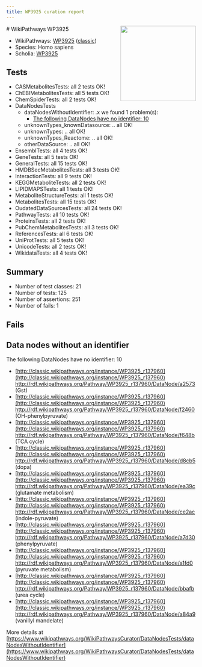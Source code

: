 ```yaml
---
title: WP3925 curation report
---
```


<img style="float: right; width: 200px" src="https://upload.wikimedia.org/wikipedia/commons/thumb/8/83/Wplogo_with_text_500.png/640px-Wplogo_with_text_500.png" />
# WikiPathways WP3925

* WikiPathways: [WP3925](https://wikipathways.org/pathways/WP3925) ([classic](https://classic.wikipathways.org/instance/WP3925))
* Species: Homo sapiens
* Scholia: [WP3925](https://scholia.toolforge.org/wikipathways/WP3925)
## Tests
* CASMetabolitesTests: all 2 tests OK!
* ChEBIMetabolitesTests: all 5 tests OK!
* ChemSpiderTests: all 2 tests OK!
* DataNodesTests
    * dataNodesWithoutIdentifier: .x we found 1 problem(s):
        * [The following DataNodes have no identifier: 10](#8792c490)
    * unknownTypes_knownDatasource: .. all OK!
    * unknownTypes: .. all OK!
    * unknownTypes_Reactome: .. all OK!
    * otherDataSource: .. all OK!
* EnsemblTests: all 4 tests OK!
* GeneTests: all 5 tests OK!
* GeneralTests: all 15 tests OK!
* HMDBSecMetabolitesTests: all 3 tests OK!
* InteractionTests: all 9 tests OK!
* KEGGMetaboliteTests: all 2 tests OK!
* LIPIDMAPSTests: all 1 tests OK!
* MetaboliteStructureTests: all 1 tests OK!
* MetabolitesTests: all 15 tests OK!
* OudatedDataSourcesTests: all 24 tests OK!
* PathwayTests: all 10 tests OK!
* ProteinsTests: all 2 tests OK!
* PubChemMetabolitesTests: all 3 tests OK!
* ReferencesTests: all 6 tests OK!
* UniProtTests: all 5 tests OK!
* UnicodeTests: all 2 tests OK!
* WikidataTests: all 4 tests OK!


## Summary

* Number of test classes: 21
* Number of tests: 125
* Number of assertions: 251
* Number of fails: 1

## Fails

<a name="8792c490" />

## Data nodes without an identifier

The following DataNodes have no identifier: 10

* [http://classic.wikipathways.org/instance/WP3925_r137960](http://classic.wikipathways.org/instance/WP3925_r137960) http://rdf.wikipathways.org/Pathway/WP3925_r137960/DataNode/a2573 (Gst)
* [http://classic.wikipathways.org/instance/WP3925_r137960](http://classic.wikipathways.org/instance/WP3925_r137960) http://rdf.wikipathways.org/Pathway/WP3925_r137960/DataNode/f2460 (OH-phenylpyruvate)
* [http://classic.wikipathways.org/instance/WP3925_r137960](http://classic.wikipathways.org/instance/WP3925_r137960) http://rdf.wikipathways.org/Pathway/WP3925_r137960/DataNode/f648b (TCA cycle)
* [http://classic.wikipathways.org/instance/WP3925_r137960](http://classic.wikipathways.org/instance/WP3925_r137960) http://rdf.wikipathways.org/Pathway/WP3925_r137960/DataNode/d8cb5 (dopa)
* [http://classic.wikipathways.org/instance/WP3925_r137960](http://classic.wikipathways.org/instance/WP3925_r137960) http://rdf.wikipathways.org/Pathway/WP3925_r137960/DataNode/ea39c (glutamate metabolism)
* [http://classic.wikipathways.org/instance/WP3925_r137960](http://classic.wikipathways.org/instance/WP3925_r137960) http://rdf.wikipathways.org/Pathway/WP3925_r137960/DataNode/ce2ac (indole-pyruvate)
* [http://classic.wikipathways.org/instance/WP3925_r137960](http://classic.wikipathways.org/instance/WP3925_r137960) http://rdf.wikipathways.org/Pathway/WP3925_r137960/DataNode/a7d30 (phenylpyruvate)
* [http://classic.wikipathways.org/instance/WP3925_r137960](http://classic.wikipathways.org/instance/WP3925_r137960) http://rdf.wikipathways.org/Pathway/WP3925_r137960/DataNode/a1fd0 (pyruvate metabolism)
* [http://classic.wikipathways.org/instance/WP3925_r137960](http://classic.wikipathways.org/instance/WP3925_r137960) http://rdf.wikipathways.org/Pathway/WP3925_r137960/DataNode/bbafb (urea cycle)
* [http://classic.wikipathways.org/instance/WP3925_r137960](http://classic.wikipathways.org/instance/WP3925_r137960) http://rdf.wikipathways.org/Pathway/WP3925_r137960/DataNode/a84a9 (vanillyl mandelate)


More details at [https://www.wikipathways.org/WikiPathwaysCurator/DataNodesTests/dataNodesWithoutIdentifier](https://www.wikipathways.org/WikiPathwaysCurator/DataNodesTests/dataNodesWithoutIdentifier)

